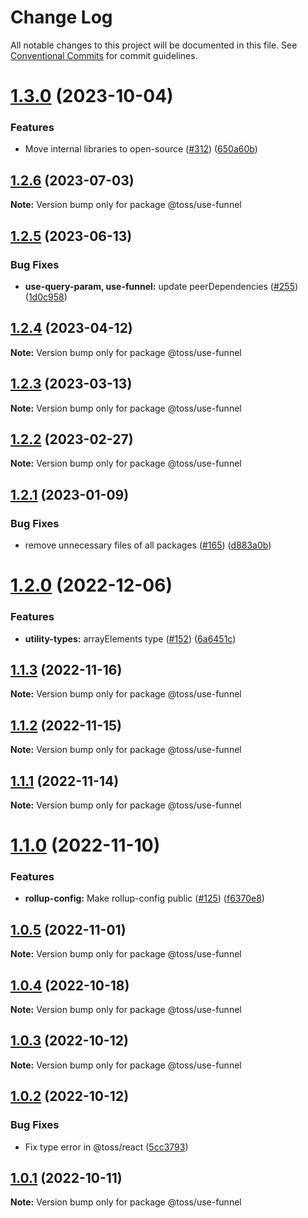 # Change Log

All notable changes to this project will be documented in this file.
See [Conventional Commits](https://conventionalcommits.org) for commit guidelines.

# [1.3.0](https://github.com/toss/slash/compare/@toss/use-funnel@1.2.6...@toss/use-funnel@1.3.0) (2023-10-04)

### Features

* Move internal libraries to open-source ([#312](https://github.com/toss/slash/issues/312)) ([650a60b](https://github.com/toss/slash/commit/650a60b87fe59abf84125845c949b575113bb73f))

## [1.2.6](https://github.com/toss/slash/compare/@toss/use-funnel@1.2.5...@toss/use-funnel@1.2.6) (2023-07-03)

**Note:** Version bump only for package @toss/use-funnel

## [1.2.5](https://github.com/toss/slash/compare/@toss/use-funnel@1.2.4...@toss/use-funnel@1.2.5) (2023-06-13)

### Bug Fixes

* **use-query-param, use-funnel:** update peerDependencies ([#255](https://github.com/toss/slash/issues/255)) ([1d0c958](https://github.com/toss/slash/commit/1d0c9580769c89c97f64de936f28a6038e829c4d))

## [1.2.4](https://github.com/toss/slash/compare/@toss/use-funnel@1.2.3...@toss/use-funnel@1.2.4) (2023-04-12)

**Note:** Version bump only for package @toss/use-funnel

## [1.2.3](https://github.com/toss/slash/compare/@toss/use-funnel@1.2.2...@toss/use-funnel@1.2.3) (2023-03-13)

**Note:** Version bump only for package @toss/use-funnel

## [1.2.2](https://github.com/toss/slash/compare/@toss/use-funnel@1.2.1...@toss/use-funnel@1.2.2) (2023-02-27)

**Note:** Version bump only for package @toss/use-funnel

## [1.2.1](https://github.com/toss/slash/compare/@toss/use-funnel@1.2.0...@toss/use-funnel@1.2.1) (2023-01-09)

### Bug Fixes

* remove unnecessary files of all packages ([#165](https://github.com/toss/slash/issues/165)) ([d883a0b](https://github.com/toss/slash/commit/d883a0b2aebdbc2ca39c67902cec754c63921dfe))

# [1.2.0](https://github.com/toss/slash/compare/@toss/use-funnel@1.1.3...@toss/use-funnel@1.2.0) (2022-12-06)

### Features

* **utility-types:** arrayElements type  ([#152](https://github.com/toss/slash/issues/152)) ([6a6451c](https://github.com/toss/slash/commit/6a6451c237ec09dabd1b6ce4d2cba43d2db6bf4c))

## [1.1.3](https://github.com/toss/slash/compare/@toss/use-funnel@1.1.2...@toss/use-funnel@1.1.3) (2022-11-16)

**Note:** Version bump only for package @toss/use-funnel

## [1.1.2](https://github.com/toss/slash/compare/@toss/use-funnel@1.1.1...@toss/use-funnel@1.1.2) (2022-11-15)

**Note:** Version bump only for package @toss/use-funnel

## [1.1.1](https://github.com/toss/slash/compare/@toss/use-funnel@1.1.0...@toss/use-funnel@1.1.1) (2022-11-14)

**Note:** Version bump only for package @toss/use-funnel

# [1.1.0](https://github.com/toss/slash/compare/@toss/use-funnel@1.0.5...@toss/use-funnel@1.1.0) (2022-11-10)

### Features

* **rollup-config:** Make rollup-config public ([#125](https://github.com/toss/slash/issues/125)) ([f6370e8](https://github.com/toss/slash/commit/f6370e8c4b0fa926e923b518c26b7071ee0e53da))

## [1.0.5](https://github.com/toss/slash/compare/@toss/use-funnel@1.0.4...@toss/use-funnel@1.0.5) (2022-11-01)

**Note:** Version bump only for package @toss/use-funnel

## [1.0.4](https://github.com/toss/slash/compare/@toss/use-funnel@1.0.3...@toss/use-funnel@1.0.4) (2022-10-18)

**Note:** Version bump only for package @toss/use-funnel

## [1.0.3](https://github.com/toss/slash/compare/@toss/use-funnel@1.0.2...@toss/use-funnel@1.0.3) (2022-10-12)

**Note:** Version bump only for package @toss/use-funnel

## [1.0.2](https://github.com/toss/slash/compare/@toss/use-funnel@1.0.1...@toss/use-funnel@1.0.2) (2022-10-12)

### Bug Fixes

* Fix type error in @toss/react ([5cc3793](https://github.com/toss/slash/commit/5cc37936e8739204f32f9f50ee61570b758343f8))

## [1.0.1](https://github.com/toss/slash/compare/@toss/use-funnel@1.0.0...@toss/use-funnel@1.0.1) (2022-10-11)

**Note:** Version bump only for package @toss/use-funnel
